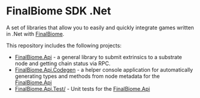 # FinalBiome SDK .Net

A set of libraries that allow you to easily and quickly integrate games written in .Net with [FinalBiome](https://finalbiome.net).

This repository includes the following projects:
* [FinalBiome.Api](./FinalBiome.Api/README.md) - a general library to submit extrinsics to a substrate node and getting chain status via RPC.
* [FinalBiome.Api.Codegen](./FinalBiome.Api.Codegen/README.md) - a helper console application for automatically generating types and methods from node metadata for the [FinalBiome.Api](./FinalBiome.Api/)
* [FinalBiome.Api.Test/](FinalBiome.Api.Test/) - Unit tests for the [FinalBiome.Api](./FinalBiome.Api/README.md)

